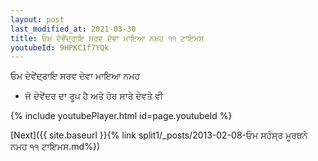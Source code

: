 ```yaml
---
layout: post
last_modified_at: 2021-03-30
title: ਓਮ ਦੇਵੇਂਦ੍ਰਾਇ ਸਰਵ ਦੇਵਾ ਮਾਇਆ ਨਮਹ ੧੧ ਟਾਇਮਸ
youtubeId: 9HPKC1f7YQk
---
```

 
 
 ਓਮ ਦੇਵੇਂਦ੍ਰਾਇ ਸਰਵ ਦੇਵਾ ਮਾਇਆ ਨਮਹ  
 
 -  ਜੋ ਦੇਵੇਂਦਰ ਦਾ ਰੂਪ ਹੈ ਅਤੇ ਹੋਰ ਸਾਰੇ ਦੇਵਤੇ ਵੀ 
 
  
 
  
 
 
 
 
 
 


{% include youtubePlayer.html id=page.youtubeId %}
 
[Next]({{ site.baseurl }}{% link  split1/_posts/2013-02-08-ਓਮ ਸਹੰਸ੍ਰ ਮੂਰਥਨੇ ਨਮਹ ੧੧ ਟਾਇਮਸ.md%})
 
